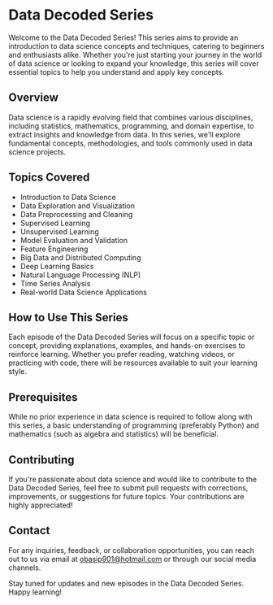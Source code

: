 # Data Decoded Series

Welcome to the Data Decoded Series! This series aims to provide an introduction to data science concepts and techniques, catering to beginners and enthusiasts alike. Whether you're just starting your journey in the world of data science or looking to expand your knowledge, this series will cover essential topics to help you understand and apply key concepts.

## Overview

Data science is a rapidly evolving field that combines various disciplines, including statistics, mathematics, programming, and domain expertise, to extract insights and knowledge from data. In this series, we'll explore fundamental concepts, methodologies, and tools commonly used in data science projects.

## Topics Covered

- Introduction to Data Science
- Data Exploration and Visualization
- Data Preprocessing and Cleaning
- Supervised Learning
- Unsupervised Learning
- Model Evaluation and Validation
- Feature Engineering
- Big Data and Distributed Computing
- Deep Learning Basics
- Natural Language Processing (NLP)
- Time Series Analysis
- Real-world Data Science Applications

## How to Use This Series

Each episode of the Data Decoded Series will focus on a specific topic or concept, providing explanations, examples, and hands-on exercises to reinforce learning. Whether you prefer reading, watching videos, or practicing with code, there will be resources available to suit your learning style.

## Prerequisites

While no prior experience in data science is required to follow along with this series, a basic understanding of programming (preferably Python) and mathematics (such as algebra and statistics) will be beneficial.

## Contributing

If you're passionate about data science and would like to contribute to the Data Decoded Series, feel free to submit pull requests with corrections, improvements, or suggestions for future topics. Your contributions are highly appreciated!

## Contact

For any inquiries, feedback, or collaboration opportunities, you can reach out to us via email at [obasip901@hotmail.com](mailto:obasip901@hotmail.com) or through our social media channels.

Stay tuned for updates and new episodes in the Data Decoded Series. Happy learning!

